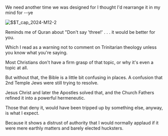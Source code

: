 We need another time we was designed for
I thought I'd rearrange it in my mind for
--ye

![$$T_cap_2024-M12-2](https://github.com/user-attachments/assets/05d04550-46ff-4348-802c-76ef744aca88)

Reminds me of Quran about "Don't say 'three!' . . . it would be better for you.

Which I read as a warning not to comment on Trinitarian theology unless you know what you're saying.

Most Christians don't have a firm grasp of that topic, or why it's even a topic at all.

But without that, the Bible is a little bit confusing in places.  A confusion that 2nd Temple Jews were still trying to resolve.

Jesus Christ and later the Apostles solved that, and the Church Fathers refined it into a powerful hermeneutic.

Those that deny it, would have been tripped up by something else, anyway, is what I expect.

Because it shows a distrust of authority that I would normally applaud if it were mere earthly matters and barely elected hucksters.




